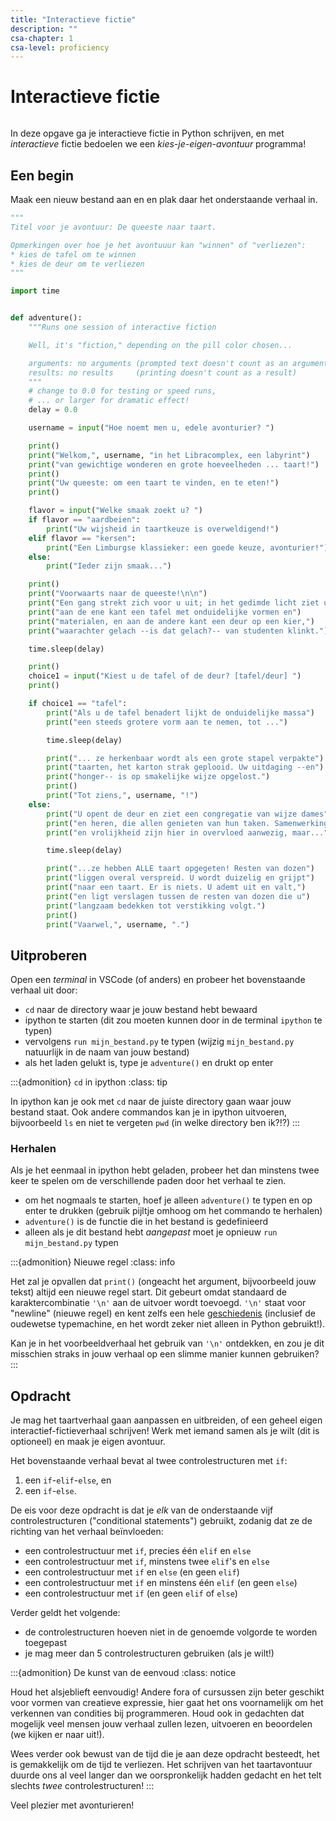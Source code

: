 ```yaml
---
title: "Interactieve fictie"
description: ""
csa-chapter: 1
csa-level: proficiency
---
```


# Interactieve fictie

```{include} ../class/problems/interactieve_fictie.md
```

In deze opgave ga je interactieve fictie in Python schrijven, en met *interactieve* fictie bedoelen we een *kies-je-eigen-avontuur* programma!

## Een begin

Maak een nieuw bestand aan en en plak daar het onderstaande verhaal in.

```python
"""
Titel voor je avontuur: De queeste naar taart.

Opmerkingen over hoe je het avontuuur kan "winnen" of "verliezen":
* kies de tafel om te winnen
* kies de deur om te verliezen
"""

import time


def adventure():
    """Runs one session of interactive fiction

    Well, it's "fiction," depending on the pill color chosen...

    arguments: no arguments (prompted text doesn't count as an argument)
    results: no results     (printing doesn't count as a result)
    """
    # change to 0.0 for testing or speed runs,
    # ... or larger for dramatic effect!
    delay = 0.0

    username = input("Hoe noemt men u, edele avonturier? ")

    print()
    print("Welkom,", username, "in het Libracomplex, een labyrint")
    print("van gewichtige wonderen en grote hoeveelheden ... taart!")
    print()
    print("Uw queeste: om een taart te vinden, en te eten!")
    print()

    flavor = input("Welke smaak zoekt u? ")
    if flavor == "aardbeien":
        print("Uw wijsheid in taartkeuze is overweldigend!")
    elif flavor == "kersen":
        print("Een Limburgse klassieker: een goede keuze, avonturier!")
    else:
        print("Ieder zijn smaak...")

    print()
    print("Voorwaarts naar de queeste!\n\n")
    print("Een gang strekt zich voor u uit; in het gedimde licht ziet u")
    print("aan de ene kant een tafel met onduidelijke vormen en")
    print("materialen, en aan de andere kant een deur op een kier,")
    print("waarachter gelach --is dat gelach?-- van studenten klinkt.")

    time.sleep(delay)

    print()
    choice1 = input("Kiest u de tafel of de deur? [tafel/deur] ")
    print()

    if choice1 == "tafel":
        print("Als u de tafel benadert lijkt de onduidelijke massa")
        print("een steeds grotere vorm aan te nemen, tot ...")

        time.sleep(delay)

        print("... ze herkenbaar wordt als een grote stapel verpakte")
        print("taarten, het karton strak geplooid. Uw uitdaging --en")
        print("honger-- is op smakelijke wijze opgelost.")
        print()
        print("Tot ziens,", username, "!")
    else:
        print("U opent de deur en ziet een congregatie van wijze dames")
        print("en heren, die allen genieten van hun taken. Samenwerking")
        print("en vrolijkheid zijn hier in overvloed aanwezig, maar...")

        time.sleep(delay)

        print("...ze hebben ALLE taart opgegeten! Resten van dozen")
        print("liggen overal verspreid. U wordt duizelig en grijpt")
        print("naar een taart. Er is niets. U ademt uit en valt,")
        print("en ligt verslagen tussen de resten van dozen die u")
        print("langzaam bedekken tot verstikking volgt.")
        print()
        print("Vaarwel,", username, ".")
```

## Uitproberen

Open een *terminal* in VSCode (of anders) en probeer het bovenstaande verhaal uit door:

- `cd` naar de directory waar je jouw bestand hebt bewaard
- ipython te starten (dit zou moeten kunnen door in de terminal `ipython` te typen)
- vervolgens `run mijn_bestand.py` te typen (wijzig `mijn_bestand.py` natuurlijk in de naam van jouw bestand)
- als het laden gelukt is, type je `adventure()` en drukt op enter

:::{admonition} `cd` in ipython
:class: tip

In ipython kan je ook met `cd` naar de juiste directory gaan waar jouw bestand staat. Ook andere commandos kan je in ipython uitvoeren, bijvoorbeeld `ls` en niet te vergeten `pwd` (in welke directory ben ik?!?)
:::

### Herhalen

Als je het eenmaal in ipython hebt geladen, probeer het dan minstens twee keer te spelen om de verschillende paden door het verhaal te zien.

- om het nogmaals te starten, hoef je alleen `adventure()` te typen en op enter te drukken (gebruik pijltje omhoog om het commando te herhalen)
- `adventure()` is de functie die in het bestand is gedefinieerd
- alleen als je dit bestand hebt *aangepast* moet je opnieuw `run mijn_bestand.py` typen

:::{admonition} Nieuwe regel
:class: info

Het zal je opvallen dat `print()` (ongeacht het argument, bijvoorbeeld jouw tekst) altijd een nieuwe regel start. Dit gebeurt omdat standaard de karaktercombinatie `'\n'` aan de uitvoer wordt toevoegd. `'\n'` staat voor "newline" (nieuwe regel) en kent zelfs een hele [geschiedenis](https://en.wikipedia.org/wiki/Newline) (inclusief de oudewetse typemachine, en het wordt zeker niet alleen in Python gebruikt!).

Kan je in het voorbeeldverhaal het gebruik van `'\n'` ontdekken, en zou je dit misschien straks in jouw verhaal op een slimme manier kunnen gebruiken?
:::

## Opdracht

Je mag het taartverhaal gaan aanpassen en uitbreiden, of een geheel eigen interactief-fictieverhaal schrijven! Werk met iemand samen als je wilt (dit is optioneel) en maak je eigen avontuur.

Het bovenstaande verhaal bevat al twee controlestructuren met `if`:

1. een `if`-`elif`-`else`, en
2. een `if`-`else`.

De eis voor deze opdracht is dat je *elk* van de onderstaande vijf controlestructuren ("conditional statements") gebruikt, zodanig dat ze de richting van het verhaal beïnvloeden:

- een controlestructuur met `if`, precies één `elif` en `else`
- een controlestructuur met `if`, minstens twee `elif`'s en `else`
- een controlestructuur met `if` en `else` (en geen `elif`)
- een controlestructuur met `if` en minstens één `elif` (en geen `else`)
- een controlestructuur met `if` (en geen `elif` of `else`)

Verder geldt het volgende:

- de controlestructuren hoeven niet in de genoemde volgorde te worden toegepast
- je mag meer dan 5 controlestructuren gebruiken (als je wilt!)

:::{admonition} De kunst van de eenvoud
:class: notice

Houd het alsjeblieft eenvoudig! Andere fora of cursussen zijn beter geschikt voor vormen van creatieve expressie, hier gaat het ons voornamelijk om het verkennen van condities bij programmeren. Houd ook in gedachten dat mogelijk veel mensen jouw verhaal zullen lezen, uitvoeren en beoordelen (we kijken er naar uit!).

Wees verder ook bewust van de tijd die je aan deze opdracht besteedt, het is gemakkelijk om de tijd te verliezen. Het schrijven van het taartavontuur duurde ons al veel langer dan we oorspronkelijk hadden gedacht en het telt slechts *twee* controlestructuren!
:::

Veel plezier met avonturieren!